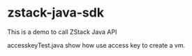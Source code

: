 # zstack-java-sdk

This is a demo to call ZStack Java API

accesskeyTest.java show how use access key to create a vm.

